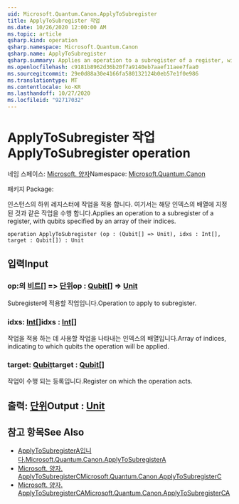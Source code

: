 ```yaml
---
uid: Microsoft.Quantum.Canon.ApplyToSubregister
title: ApplyToSubregister 작업
ms.date: 10/26/2020 12:00:00 AM
ms.topic: article
qsharp.kind: operation
qsharp.namespace: Microsoft.Quantum.Canon
qsharp.name: ApplyToSubregister
qsharp.summary: Applies an operation to a subregister of a register, with qubits specified by an array of their indices.
ms.openlocfilehash: c9181b8962d36b20f7a9140eb7aaef11aee7faa0
ms.sourcegitcommit: 29e0d88a30e4166fa580132124b0eb57e1f0e986
ms.translationtype: MT
ms.contentlocale: ko-KR
ms.lasthandoff: 10/27/2020
ms.locfileid: "92717032"
---
```

# <a name="applytosubregister-operation"></a><span data-ttu-id="5bcb0-102">ApplyToSubregister 작업</span><span class="sxs-lookup"><span data-stu-id="5bcb0-102">ApplyToSubregister operation</span></span>

<span data-ttu-id="5bcb0-103">네임 스페이스: [Microsoft. 양자](xref:Microsoft.Quantum.Canon)</span><span class="sxs-lookup"><span data-stu-id="5bcb0-103">Namespace: [Microsoft.Quantum.Canon](xref:Microsoft.Quantum.Canon)</span></span>

<span data-ttu-id="5bcb0-104">패키지 [](https://nuget.org/packages/)</span><span class="sxs-lookup"><span data-stu-id="5bcb0-104">Package: [](https://nuget.org/packages/)</span></span>


<span data-ttu-id="5bcb0-105">인스턴스의 하위 레지스터에 작업을 적용 합니다. 여기서는 해당 인덱스의 배열에 지정 된 것과 같은 작업을 수행 합니다.</span><span class="sxs-lookup"><span data-stu-id="5bcb0-105">Applies an operation to a subregister of a register, with qubits specified by an array of their indices.</span></span>

```qsharp
operation ApplyToSubregister (op : (Qubit[] => Unit), idxs : Int[], target : Qubit[]) : Unit
```


## <a name="input"></a><span data-ttu-id="5bcb0-106">입력</span><span class="sxs-lookup"><span data-stu-id="5bcb0-106">Input</span></span>

### <a name="op--qubit--unit"></a><span data-ttu-id="5bcb0-107">op:의 [비트](xref:microsoft.quantum.lang-ref.qubit)[] => [단위](xref:microsoft.quantum.lang-ref.unit)</span><span class="sxs-lookup"><span data-stu-id="5bcb0-107">op : [Qubit](xref:microsoft.quantum.lang-ref.qubit)[] => [Unit](xref:microsoft.quantum.lang-ref.unit)</span></span> 

<span data-ttu-id="5bcb0-108">Subregister에 적용할 작업입니다.</span><span class="sxs-lookup"><span data-stu-id="5bcb0-108">Operation to apply to subregister.</span></span>


### <a name="idxs--int"></a><span data-ttu-id="5bcb0-109">idxs: [Int](xref:microsoft.quantum.lang-ref.int)[]</span><span class="sxs-lookup"><span data-stu-id="5bcb0-109">idxs : [Int](xref:microsoft.quantum.lang-ref.int)[]</span></span>

<span data-ttu-id="5bcb0-110">작업을 적용 하는 데 사용할 작업을 나타내는 인덱스의 배열입니다.</span><span class="sxs-lookup"><span data-stu-id="5bcb0-110">Array of indices, indicating to which qubits the operation will be applied.</span></span>


### <a name="target--qubit"></a><span data-ttu-id="5bcb0-111">target: [Qubit](xref:microsoft.quantum.lang-ref.qubit)</span><span class="sxs-lookup"><span data-stu-id="5bcb0-111">target : [Qubit](xref:microsoft.quantum.lang-ref.qubit)[]</span></span>

<span data-ttu-id="5bcb0-112">작업이 수행 되는 등록입니다.</span><span class="sxs-lookup"><span data-stu-id="5bcb0-112">Register on which the operation acts.</span></span>



## <a name="output--unit"></a><span data-ttu-id="5bcb0-113">출력: [단위](xref:microsoft.quantum.lang-ref.unit)</span><span class="sxs-lookup"><span data-stu-id="5bcb0-113">Output : [Unit](xref:microsoft.quantum.lang-ref.unit)</span></span>



## <a name="see-also"></a><span data-ttu-id="5bcb0-114">참고 항목</span><span class="sxs-lookup"><span data-stu-id="5bcb0-114">See Also</span></span>

- [<span data-ttu-id="5bcb0-115">ApplyToSubregisterA입니다.</span><span class="sxs-lookup"><span data-stu-id="5bcb0-115">Microsoft.Quantum.Canon.ApplyToSubregisterA</span></span>](xref:Microsoft.Quantum.Canon.ApplyToSubregisterA)
- [<span data-ttu-id="5bcb0-116">Microsoft. 양자. ApplyToSubregisterC</span><span class="sxs-lookup"><span data-stu-id="5bcb0-116">Microsoft.Quantum.Canon.ApplyToSubregisterC</span></span>](xref:Microsoft.Quantum.Canon.ApplyToSubregisterC)
- [<span data-ttu-id="5bcb0-117">Microsoft. 양자. ApplyToSubregisterCA</span><span class="sxs-lookup"><span data-stu-id="5bcb0-117">Microsoft.Quantum.Canon.ApplyToSubregisterCA</span></span>](xref:Microsoft.Quantum.Canon.ApplyToSubregisterCA)